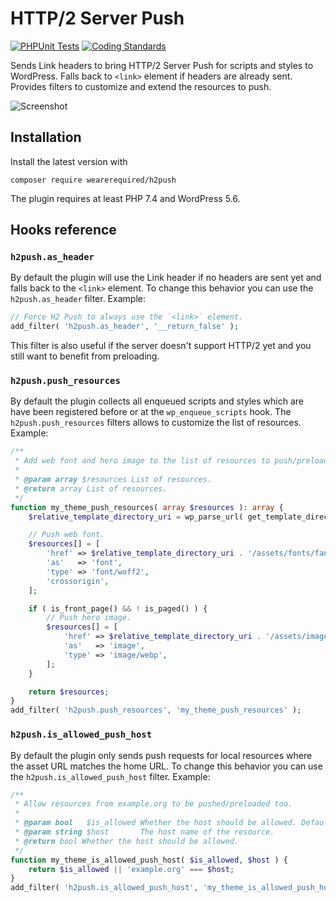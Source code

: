 # HTTP/2 Server Push

[![PHPUnit Tests](https://github.com/wearerequired/h2push/actions/workflows/phpunit-tests.yml/badge.svg)](https://github.com/wearerequired/h2push/actions/workflows/phpunit-tests.yml) [![Coding Standards](https://github.com/wearerequired/h2push/actions/workflows/coding-standards.yml/badge.svg)](https://github.com/wearerequired/h2push/actions/workflows/coding-standards.yml)

Sends Link headers to bring HTTP/2 Server Push for scripts and styles to WordPress. Falls back to `<link>` element if headers are already sent.  
Provides filters to customize and extend the resources to push.

![Screenshot](https://user-images.githubusercontent.com/617637/31279476-7c3dffd6-aaa9-11e7-91d8-57ec4435d067.png)

## Installation

Install the latest version with

`composer require wearerequired/h2push`

The plugin requires at least PHP 7.4 and WordPress 5.6.

## Hooks reference

### `h2push.as_header`

By default the plugin will use the Link header if no headers are sent yet and falls back to the `<link>` element. To change this behavior you can use the `h2push.as_header` filter. Example:

```php
// Force H2 Push to always use the `<link>` element.
add_filter( 'h2push.as_header', '__return_false' );
```

This filter is also useful if the server doesn't support HTTP/2 yet and you still want to benefit from preloading.

### `h2push.push_resources`

By default the plugin collects all enqueued scripts and styles which are have been registered before or at the `wp_enqueue_scripts` hook. The `h2push.push_resources` filters allows to customize the list of resources. Example:

```php
/**
 * Add web font and hero image to the list of resources to push/preload.
 *
 * @param array $resources List of resources.
 * @return array List of resources.
 */
function my_theme_push_resources( array $resources ): array {
	$relative_template_directory_uri = wp_parse_url( get_template_directory_uri(), PHP_URL_PATH );

	// Push web font.
	$resources[] = [
		'href' => $relative_template_directory_uri . '/assets/fonts/fancy.woff2',
		'as'   => 'font',
		'type' => 'font/woff2',
		'crossorigin',
	];

	if ( is_front_page() && ! is_paged() ) {
		// Push hero image.
		$resources[] = [
			'href' => $relative_template_directory_uri . '/assets/images/hero.webp',
			'as'   => 'image',
			'type' => 'image/webp',
		];
	}

	return $resources;
}
add_filter( 'h2push.push_resources', 'my_theme_push_resources' );
```

### `h2push.is_allowed_push_host`

By default the plugin only sends push requests for local resources where the asset URL matches the home URL. To change this behavior you can use the `h2push.is_allowed_push_host` filter. Example:

```php
/**
 * Allow resources from example.org to be pushed/preloaded too.
 *
 * @param bool   $is_allowed Whether the host should be allowed. Default true for local resources.
 * @param string $host       The host name of the resource.
 * @return bool Whether the host should be allowed.
 */
function my_theme_is_allowed_push_host( $is_allowed, $host ) {
	return $is_allowed || 'example.org' === $host;
}
add_filter( 'h2push.is_allowed_push_host', 'my_theme_is_allowed_push_host' );
```
